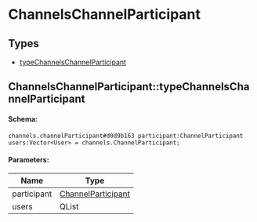 # ChannelsChannelParticipant

## Types

* [typeChannelsChannelParticipant](#channelschannelparticipanttypechannelschannelparticipant)

## ChannelsChannelParticipant::typeChannelsChannelParticipant

#### Schema:

`channels.channelParticipant#d0d9b163 participant:ChannelParticipant users:Vector<User> = channels.ChannelParticipant;`

#### Parameters:

|Name|Type|
|----|----|
|participant|[ChannelParticipant](channelparticipant.md)|
|users|QList<User>|

